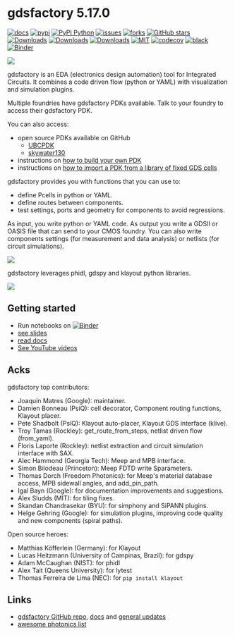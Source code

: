 # gdsfactory 5.17.0

[![docs](https://github.com/gdsfactory/gdsfactory/actions/workflows/pages.yml/badge.svg)](https://gdsfactory.github.io/gdsfactory/)
[![pypi](https://img.shields.io/pypi/v/gdsfactory)](https://pypi.org/project/gdsfactory/)
[![PyPI Python](https://img.shields.io/pypi/pyversions/gdsfactory.svg)](https://pypi.python.org/pypi/gdsfactory)
[![issues](https://img.shields.io/github/issues/gdsfactory/gdsfactory)](https://github.com/gdsfactory/gdsfactory/issues)
[![forks](https://img.shields.io/github/forks/gdsfactory/gdsfactory.svg)](https://github.com/gdsfactory/gdsfactory/network/members)
[![GitHub stars](https://img.shields.io/github/stars/gdsfactory/gdsfactory.svg)](https://github.com/gdsfactory/gdsfactory/stargazers)
[![Downloads](https://pepy.tech/badge/gdsfactory)](https://pepy.tech/project/gdsfactory)
[![Downloads](https://pepy.tech/badge/gdsfactory/month)](https://pepy.tech/project/gdsfactory)
[![Downloads](https://pepy.tech/badge/gdsfactory/week)](https://pepy.tech/project/gdsfactory)
[![MIT](https://img.shields.io/github/license/gdsfactory/gdsfactory)](https://choosealicense.com/licenses/mit/)
[![codecov](https://img.shields.io/codecov/c/github/gdsfactory/gdsfactory)](https://codecov.io/gh/gdsfactory/gdsfactory/tree/master/gdsfactory)
[![black](https://img.shields.io/badge/code%20style-black-000000.svg)](https://github.com/psf/black)
[![Binder](https://mybinder.org/badge_logo.svg)](https://mybinder.org/v2/gh/gdsfactory/gdsfactory/HEAD)

![](https://i.imgur.com/v4wpHpg.png)

gdsfactory is an EDA (electronics design automation) tool for Integrated Circuits.
It combines a code driven flow (python or YAML) with visualization and simulation plugins.


Multiple foundries have gdsfactory PDKs available. Talk to your foundry to access their gdsfactory PDK.

You can also access:

- open source PDKs available on GitHub
    * [UBCPDK](https://gdsfactory.github.io/ubc/README.html)
    * [skywater130](https://gdsfactory.github.io/skywater130/README.html)
- instructions on [how to build your own PDK](https://gdsfactory.github.io/gdsfactory/notebooks/08_pdk.html)
- instructions on [how to import a PDK from a library of fixed GDS cells](https://gdsfactory.github.io/gdsfactory/notebooks/09_pdk_import.html)



gdsfactory provides you with functions that you can use to:

- define Pcells in python or YAML.
- define routes between components.
- test settings, ports and geometry for components to avoid regressions.


As input, you write python or YAML code.
As output you write a GDSII or OASIS file that can send to your CMOS foundry.
You can also write components settings (for measurement and data analysis) or netlists (for circuit simulations).

![](https://i.imgur.com/XbhWJDz.png)


gdsfactory leverages phidl, gdspy and klayout python libraries.

![](https://i.imgur.com/zMpvrWr.png)


## Getting started

- Run notebooks on [![Binder](https://mybinder.org/badge_logo.svg)](https://mybinder.org/v2/gh/gdsfactory/gdsfactory/HEAD)
- [see slides](https://docs.google.com/presentation/d/1_ZmUxbaHWo_lQP17dlT1FWX-XD8D9w7-FcuEih48d_0/edit#slide=id.g11711f50935_0_5)
- [read docs](https://gdsfactory.github.io/gdsfactory/)
- [See YouTube videos](https://www.youtube.com/channel/UCp4ZA52J1pH4XI5gvLjgB_g)

## Acks

gdsfactory top contributors:

- Joaquin Matres (Google): maintainer.
- Damien Bonneau (PsiQ): cell decorator, Component routing functions, Klayout placer.
- Pete Shadbolt (PsiQ): Klayout auto-placer, Klayout GDS interface (klive).
- Troy Tamas (Rockley): get_route_from_steps, netlist driven flow (from_yaml).
- Floris Laporte (Rockley): netlist extraction and circuit simulation interface with SAX.
- Alec Hammond (Georgia Tech): Meep and MPB interface.
- Simon Bilodeau (Princeton): Meep FDTD write Sparameters.
- Thomas Dorch (Freedom Photonics): for Meep's material database access, MPB sidewall angles, and add_pin_path.
- Igal Bayn (Google): for documentation improvements and suggestions.
- Alex Sludds (MIT): for tiling fixes.
- Skandan Chandrasekar (BYU): for simphony and SiPANN plugins.
- Helge Gehring (Google): for simulation plugins, improving code quality and new components (spiral paths).

Open source heroes:

- Matthias Köfferlein (Germany): for Klayout
- Lucas Heitzmann (University of Campinas, Brazil): for gdspy
- Adam McCaughan (NIST): for phidl
- Alex Tait (Queens University): for lytest
- Thomas Ferreira de Lima (NEC): for `pip install klayout`

## Links

- [gdsfactory GitHub repo](https://github.com/gdsfactory/gdsfactory), [docs](https://gdsfactory.github.io/gdsfactory/) and [general updates](https://github.com/gdsfactory/gdsfactory/discussions/547)
- [awesome photonics list](https://github.com/joamatab/awesome_photonics)

